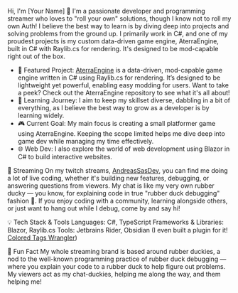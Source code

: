Hi, I'm [Your Name] 👋
I'm a passionate developer and programming streamer who loves to "roll your own" solutions, though I know not to roll my own Auth!
I believe the best way to learn is by diving deep into projects and solving problems from the ground up. I primarily work in C#, and one of my proudest projects is my custom data-driven game engine, AterraEngine, built in C# with Raylib.cs for rendering. It's designed to be mod-capable right out of the box.

- 🚀 Featured Project: [AterraEngine](https://github.com/AterraEngine/aterra_engine-cs) is a data-driven, mod-capable game engine written in C# using Raylib.cs for rendering. It’s designed to be lightweight yet powerful, enabling easy modding for users. Want to take a peek? Check out the AterraEngine repository to see what it's all about!
- 🧠 Learning Journey: I aim to keep my skillset diverse, dabbling in a bit of everything, as I believe the best way to grow as a developer is by learning widely.
- 🎮 Current Goal: My main focus is creating a small platformer game using AterraEngine. Keeping the scope limited helps me dive deep into game dev while managing my time effectively.
- 🌐 Web Dev: I also explore the world of web development using Blazor in C# to build interactive websites.

🎥 Streaming
On my twitch streams, [AndreasSasDev](https://www.twitch.tv/andreassasdev), you can find me doing a lot of live coding, whether it's building new features, debugging, or answering questions from viewers. 
My chat is like my very own rubber ducky — you know, for explaining code in true "rubber duck debugging" fashion 🦆.
If you enjoy coding with a community, learning alongside others, or just want to hang out while I debug, come by and say hi!

💡 Tech Stack & Tools
Languages: C#, TypeScript
Frameworks & Libraries: Blazor, Raylib.cs
Tools: Jetbrains Rider, Obsidian (I even built a plugin for it! [Colored Tags Wrangler](https://github.com/code-of-chaos/obsidian-colored_tags_wrangler))

🐤 Fun Fact
My whole streaming brand is based around rubber duckies, a nod to the well-known programming practice of rubber duck debugging — where you explain your code to a rubber duck to help figure out problems.
My viewers act as my chat-duckies, helping me along the way, and them helping me!
